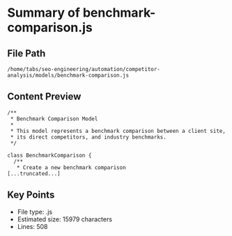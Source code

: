 # Summary of benchmark-comparison.js
  
## File Path
`/home/tabs/seo-engineering/automation/competitor-analysis/models/benchmark-comparison.js`

## Content Preview
```
/**
 * Benchmark Comparison Model
 * 
 * This model represents a benchmark comparison between a client site,
 * its direct competitors, and industry benchmarks.
 */

class BenchmarkComparison {
  /**
   * Create a new benchmark comparison
[...truncated...]
```

## Key Points
- File type: .js
- Estimated size: 15979 characters
- Lines: 508
